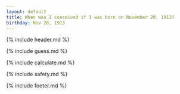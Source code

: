 ```yaml
---
layout: default
title: When was I conceived if I was born on November 28, 1913?
birthday: Nov 28, 1913
---
```


{% include header.md %}

{% include guess.md %}

{% include calculate.md %}

{% include safety.md %}

{% include footer.md %}




